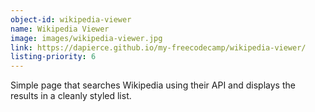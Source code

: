 ```yaml
---
object-id: wikipedia-viewer
name: Wikipedia Viewer
image: images/wikipedia-viewer.jpg
link: https://dapierce.github.io/my-freecodecamp/wikipedia-viewer/
listing-priority: 6
---
```


Simple page that searches Wikipedia using their API and displays the results in a cleanly styled list.
